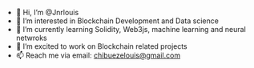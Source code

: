- 👋 Hi, I’m @Jnrlouis
- 👀 I’m interested in Blockchain Development and Data science
- 🌱 I’m currently learning Solidity, Web3js, machine learning and neural netwroks
- 💞️ I’m excited to work on Blockchain related projects
- 📫 Reach me via email: chibuezelouis@gmail.com

<!---
Jnrlouis/Jnrlouis is a ✨ special ✨ repository because its `README.md` (this file) appears on your GitHub profile.
You can click the Preview link to take a look at your changes.
--->
